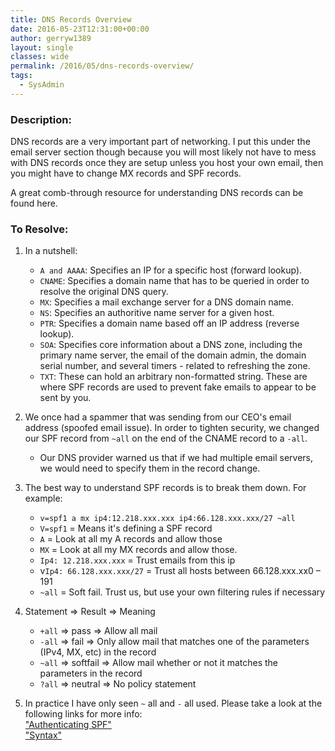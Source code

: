 ```yaml
---
title: DNS Records Overview
date: 2016-05-23T12:31:00+00:00
author: gerryw1389
layout: single
classes: wide
permalink: /2016/05/dns-records-overview/
tags:
  - SysAdmin
---
```

<!--more-->

### Description:

DNS records are a very important part of networking. I put this under the email server section though because you will most likely not have to mess with DNS records once they are setup unless you host your own email, then you might have to change MX records and SPF records.

A great comb-through resource for understanding DNS records can be found here.

### To Resolve:

1. In a nutshell:

   - `A and AAAA`: Specifies an IP for a specific host (forward lookup).  
   - `CNAME`: Specifies a domain name that has to be queried in order to resolve the original DNS query.  
   - `MX`: Specifies a mail exchange server for a DNS domain name.  
   - `NS`: Specifies an authoritive name server for a given host.  
   - `PTR`: Specifies a domain name based off an IP address (reverse lookup).  
   - `SOA`: Specifies core information about a DNS zone, including the primary name server, the email of the domain admin, the domain serial number, and several timers  - related to refreshing the zone.  
   - `TXT`: These can hold an arbitrary non-formatted string. These are where SPF records are used to prevent fake emails to appear to be sent by you.

2. We once had a spammer that was sending from our CEO's email address (spoofed email issue). In order to tighten security, we changed our SPF record from `~all` on the end of the CNAME record to a `-all`.
   - Our DNS provider warned us that if we had multiple email servers, we would need to specify them in the record change.

3. The best way to understand SPF records is to break them down. For example:

   - `v=spf1 a mx ip4:12.218.xxx.xxx ip4:66.128.xxx.xxx/27 ~all`
   - `V=spf1` = Means it's defining a SPF record  
   - `A` = Look at all my A records and allow those  
   - `MX` = Look at all my MX records and allow those.  
   - `Ip4: 12.218.xxx.xxx` = Trust emails from this ip  
   - v`Ip4: 66.128.xxx.xxx/27` = Trust all hosts between 66.128.xxx.xx0 – 191  
   - `~all` = Soft fail. Trust us, but use your own filtering rules if necessary

4. Statement => Result => Meaning  
   - `+all` => pass => Allow all mail  
   - `-all` => fail => Only allow mail that matches one of the parameters (IPv4, MX, etc) in the record  
   - `~all` => softfail => Allow mail whether or not it matches the parameters in the record  
   - `?all` => neutral => No policy statement

5. In practice I have only seen `~` all and `-` all used. Please take a look at the following links for more info:  
   ["Authenticating SPF"](https://wordtothewise.com/2014/06/authenticating-spf)  
   ["Syntax"](http://www.open-spf.org/SPF_Record_Syntax/)

